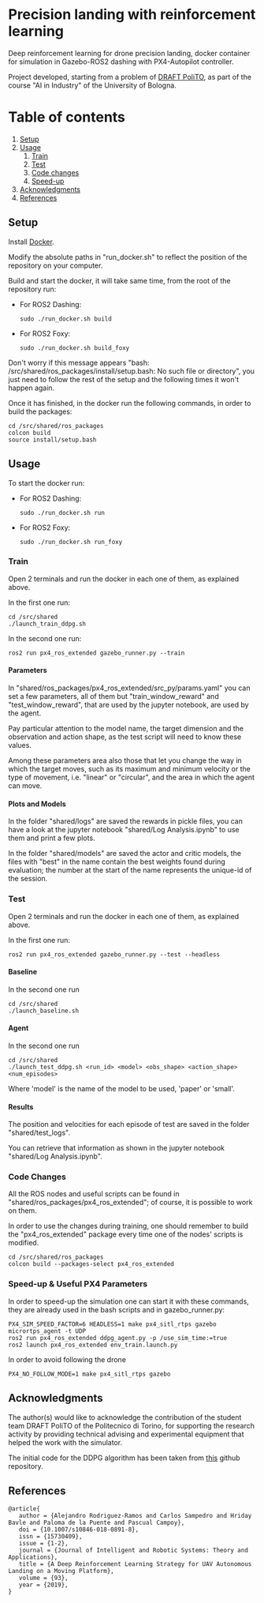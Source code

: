 # Precision landing with reinforcement learning
Deep reinforcement learning for drone precision landing, docker container for simulation in Gazebo-ROS2 
dashing with PX4-Autopilot controller. 

Project developed, starting from a problem of [DRAFT PoliTO](https://www.draftpolito.it/), as part of the course 
"AI in Industry" of the University of Bologna.

# Table of contents
1. [Setup](#setup)
2. [Usage](#usage)
   1. [Train](#train)
   2. [Test](#test)
   3. [Code changes](#changes)
   4. [Speed-up](#speed)
3. [Acknowledgments](#acknowledgments)
4. [References](#references)

## Setup <a name="setup"></a>
Install [Docker](https://docs.docker.com/engine/install/).

Modify the absolute paths in "run_docker.sh" to reflect the position of the repository on your computer.

Build and start the docker, it will take same time, from the root of the repository run:
- For ROS2 Dashing:
   ```
   sudo ./run_docker.sh build
   ```
- For ROS2 Foxy:
   ```
   sudo ./run_docker.sh build_foxy
   ```

Don't worry if this message appears "bash: /src/shared/ros_packages/install/setup.bash: No such file or directory", 
you just need to follow the rest of the setup and the following times it won't happen again.

Once it has finished, in the docker run the following commands, in order to build the packages:
```
cd /src/shared/ros_packages
colcon build
source install/setup.bash
```

## Usage <a name="usage"></a>
To start the docker run:
- For ROS2 Dashing:
   ```
   sudo ./run_docker.sh run
   ```
- For ROS2 Foxy:
   ```
   sudo ./run_docker.sh run_foxy
   ```

### Train <a name="train"></a>
Open 2 terminals and run the docker in each one of them, as explained above.

In the first one run:
```
cd /src/shared
./launch_train_ddpg.sh
```

In the second one run:
```
ros2 run px4_ros_extended gazebo_runner.py --train
```

#### Parameters
In "shared/ros_packages/px4_ros_extended/src_py/params.yaml" you can set a few parameters, all of them but 
"train_window_reward" and "test_window_reward", that are used by the jupyter notebook, are used by the agent.

Pay particular attention to the model name, the target dimension and the observation and action shape, as the test script 
will need to know these values.

Among these parameters area also those that let you change the way in which the target moves, such as its maximum and 
minimum velocity or the type of movement, i.e. "linear" or "circular", and the area in which the agent can move.

#### Plots and Models
In the folder "shared/logs" are saved the rewards in pickle files, you can have a look at the jupyter notebook 
"shared/Log Analysis.ipynb" to use them and print a few plots.

In the folder "shared/models" are saved the actor and critic models, 
the files with "best" in the name contain the best weights found during evaluation; the number at the start of the name 
represents the unique-id of the session.

### Test <a name="test"></a>
Open 2 terminals and run the docker in each one of them, as explained above.

In the first one run:
```
ros2 run px4_ros_extended gazebo_runner.py --test --headless
```

#### Baseline
In the second one run
```
cd /src/shared
./launch_baseline.sh
```

#### Agent
In the second one run
```
cd /src/shared
./launch_test_ddpg.sh <run_id> <model> <obs_shape> <action_shape> <num_episodes>
```
Where 'model' is the name of the model to be used, 'paper' or 'small'.

#### Results
The position and velocities for each episode of test are saved in the folder "shared/test_logs".

You can retrieve that information as shown in the jupyter notebook "shared/Log Analysis.ipynb".


### Code Changes <a name="changes"></a>
All the ROS nodes and useful scripts can be found in "shared/ros_packages/px4_ros_extended"; of course, it is possible 
to work on them.

In order to use the changes during training, one should remember to build the "px4_ros_extended" package every time one 
of the nodes' scripts is modified.

```
cd /src/shared/ros_packages
colcon build --packages-select px4_ros_extended
```

### Speed-up & Useful PX4 Parameters <a name="speed"></a>
In order to speed-up the simulation one can start it with these commands, they are already used in the bash scripts and 
in gazebo_runner.py:
```
PX4_SIM_SPEED_FACTOR=6 HEADLESS=1 make px4_sitl_rtps gazebo
micrortps_agent -t UDP
ros2 run px4_ros_extended ddpg_agent.py -p /use_sim_time:=true
ros2 launch px4_ros_extended env_train.launch.py
```

In order to avoid following the drone 
```
PX4_NO_FOLLOW_MODE=1 make px4_sitl_rtps gazebo
```

## Acknowledgments <a name="acknowledgments"></a>
The author(s) would like to acknowledge the contribution of the student team DRAFT PoliTO of the Politecnico di Torino, for supporting the research activity by providing technical advising and experimental equipment that helped the work with the simulator.

The initial code for the DDPG algorithm has been taken from [this](https://github.com/vy007vikas/PyTorch-ActorCriticRL) 
github repository.

## References <a name="references"></a>
```
@article{
   author = {Alejandro Rodriguez-Ramos and Carlos Sampedro and Hriday Bavle and Paloma de la Puente and Pascual Campoy},
   doi = {10.1007/s10846-018-0891-8},
   issn = {15730409},
   issue = {1-2},
   journal = {Journal of Intelligent and Robotic Systems: Theory and Applications},
   title = {A Deep Reinforcement Learning Strategy for UAV Autonomous Landing on a Moving Platform},
   volume = {93},
   year = {2019},
}
```
